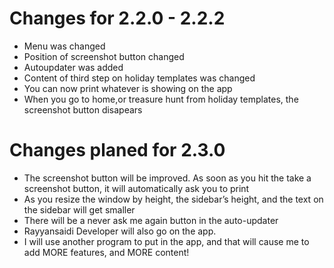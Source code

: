 # Changes for 2.2.0 - 2.2.2
- Menu was changed
- Position of screenshot button changed
- Autoupdater was added
- Content of third step on holiday templates was changed
- You can now print whatever is showing on the app
- When you go to home,or treasure hunt from holiday templates, the screenshot button disapears

# Changes planed for 2.3.0
- The screenshot button will be improved. As soon as you hit the take a screenshot button, it will automatically ask you to print
- As you resize the window by height, the sidebar’s height, and the text on the sidebar will get smaller
- There will be a never ask me again button in the auto-updater
- Rayyansaidi Developer will also go on the app.
- I will use another program to put in the app, and that will cause me to add MORE features, and MORE content!